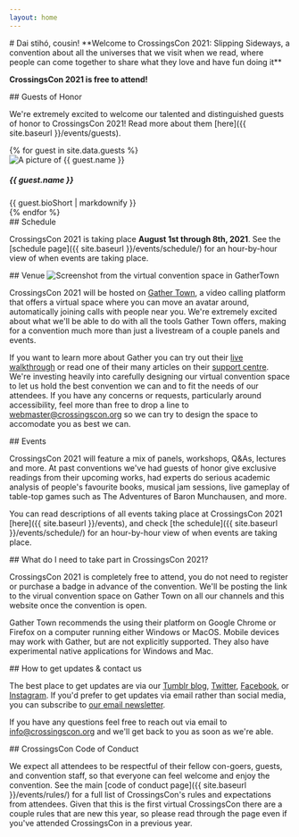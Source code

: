 ```yaml
---
layout: home
---
```


<div markdown="1" class="welcome bg-image" >
# Dai stihó, cousin!
**Welcome to CrossingsCon 2021: Slipping Sideways, a convention about all the universes that we visit when we read, where people can come together to share what they love and have fun doing it**

**CrossingsCon 2021 is free to attend!**
</div>

<div markdown="1">
## Guests of Honor

We're extremely excited to welcome our talented and distinguished guests of honor to CrossingsCon 2021! Read more about them [here]({{ site.baseurl }}/events/guests).

<div class="container py-3">
  {% for guest in site.data.guests %}
  <div class="row guest-bio py-3 my-3 card">
    <div class="col col-12 col-md-4">
      <img src="{{ site.baseurl }}/images/guests/{{ guest.image }}" alt="A picture of {{ guest.name }}">
    </div>
    <div class="col col-12 col-md-8">
      <h5 class="mt-3 mt-md-0">{{ guest.name }}</h5>
      {{ guest.bioShort | markdownify }}
    </div>
  </div>
  {% endfor %}
</div>
</div>

<div markdown="1">
## Schedule

CrossingsCon 2021 is taking place **August 1st through 8th, 2021**. See the [schedule page]({{ site.baseurl }}/events/schedule/) for an hour-by-hour view of when events are taking place.
</div>

<div markdown="1">
## Venue
<img src="{{ site.baseurl }}/images/gathertown.png" class="img-fluid" alt="Screenshot from the virtual convention space in GatherTown">

CrossingsCon 2021 will be hosted on [Gather Town](https://gather.town), a video calling platform that offers a virtual space where you can move an avatar around, automatically joining calls with people near you. We're extremely excited about what we'll be able to do with all the tools Gather Town offers, making for a convention much more than just a livestream of a couple panels and events.

If you want to learn more about Gather you can try out their [live walkthrough](https://gather.town/app/ZjoKsCgut1xMYH5L/Live%20Walkthrough) or read one of their many articles on their [support centre](https://support.gather.town/help/movement-and-basics). We're investing heavily into carefully designing our virtual convention space to let us hold the best convention we can and to fit the needs of our attendees. If you have any concerns or requests, particularly around accessibility, feel more than free to drop a line to [webmaster@crossingscon.org](mailto:webmaster@crossingscon.org) so we can try to design the space to accomodate you as best we can.

</div>

<div markdown="1">
## Events

CrossingsCon 2021 will feature a mix of panels, workshops, Q&As, lectures and more. At past conventions we've had guests of honor give exclusive readings from their upcoming works, had experts do serious academic analysis of people's favourite books, musical jam sessions, live gameplay of table-top games such as The Adventures of Baron Munchausen, and more.

You can read descriptions of all events taking place at CrossingsCon 2021 [here]({{ site.baseurl }}/events), and check [the schedule]({{ site.baseurl }}/events/schedule/) for an hour-by-hour view of when events are taking place.
</div>

<div markdown="1">
## What do I need to take part in CrossingsCon 2021?

CrossingsCon 2021 is completely free to attend, you do not need to register or purchase a badge in advance of the convention. We'll be posting the link to the virual convention space on Gather Town on all our channels and this website once the convention is open.

Gather Town recommends the using their platform on Google Chrome or Firefox on a computer running either Windows or MacOS. Mobile devices may work with Gather, but are not explicitly supported. They also have experimental native applications for Windows and Mac.
</div>

<div markdown="1">
## How to get updates & contact us

The best place to get updates are via our [Tumblr blog](https://blog.crossingscon.org/), [Twitter](https://twitter.com/crossingscon), [Facebook](https://www.facebook.com/CrossingsCon/), or [Instagram](https://instagram.com/crossingscon). If you'd prefer to get updates via email rather than social media, you can subscribe to [our email newsletter](http://eepurl.com/hzfNmf).

If you have any questions feel free to reach out via email to [info@crossingscon.org](mailto:info@crossingscon.org) and we'll get back to you as soon as we're able.
</div>

<div markdown="1">
## CrossingsCon Code of Conduct

We expect all attendees to be respectful of their fellow con-goers, guests, and convention staff, so that everyone can feel welcome and enjoy the convention. See the main [code of conduct page]({{ site.baseurl }}/events/rules/) for a full list of CrossingsCon's rules and expectations from attendees. Given that this is the first virtual CrossingsCon there are a couple rules that are new this year, so please read through the page even if you've attended CrossingsCon in a previous year.
</div>
